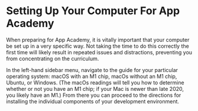 # Setting Up Your Computer For App Academy

When preparing for App Academy, it is vitally important that your computer be
set up in a very specific way. Not taking the time to do this correctly the
first time will likely result in repeated issues and distractions, preventing
you from concentrating on the curriculum.

In the left-hand sidebar menu, navigate to the guide for your particular
operating system: macOS with an M1 chip, macOs without an M1 chip, Ubuntu, or
Windows. (The macOs readings will tell you how to determine whether or not you
have an M1 chip; if your Mac is newer than late 2020, you likely have an M1.)
From there you can proceed to the directions for installing the individual
components of your development environment.
